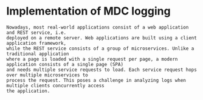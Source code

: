# Implementation of MDC logging

    Nowadays, most real-world applications consist of a web application and REST service, i.e. 
    deployed on a remote server. Web applications are built using a client application framework, 
    while the REST service consists of a group of microservices. Unlike a traditional application 
    where a page is loaded with a single request per page, a modern application consists of a single page (SPA)
    and needs multiple service requests to load. Each service request hops over multiple microservices to 
    process the request. This poses a challenge in analyzing logs when multiple clients concurrently access 
    the application.
